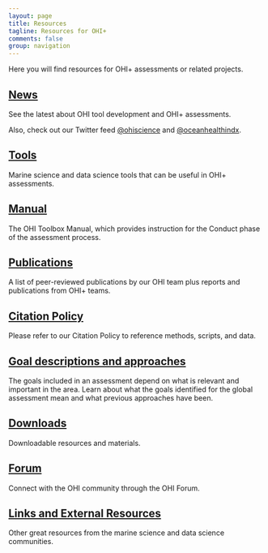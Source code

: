 ```yaml
---
layout: page
title: Resources
tagline: Resources for OHI+
comments: false
group: navigation
---
```


Here you will find resources for OHI+ assessments or related projects.

## [News](/news)
See the latest about OHI tool development and OHI+ assessments. 

Also, check out our Twitter feed [@ohiscience](https://twitter.com/ohiscience) and [@oceanhealthindx](https://twitter.com/oceanhealthindx).

## [Tools](/resources/tools)
Marine science and data science tools that can be useful in OHI+ assessments.

## [Manual](/manual)
The OHI Toolbox Manual, which provides instruction for the Conduct phase of the assessment process.

## [Publications](/resources/publications)
A list of peer-reviewed publications by our OHI team plus reports and publications from OHI+ teams.

## [Citation Policy](/resources/citation-policy)
Please refer to our Citation Policy to reference methods, scripts, and data.

## [Goal descriptions and approaches](/goals)
The goals included in an assessment depend on what is relevant and important in the area. Learn about what the goals identified for the global assessment mean and what previous approaches have been.

## [Downloads](/resources/downloads)
Downloadable resources and materials.

## [Forum](/forum)
Connect with the OHI community through the OHI Forum.

## [Links and External Resources](/resources/links)
Other great resources from the marine science and data science communities. 

